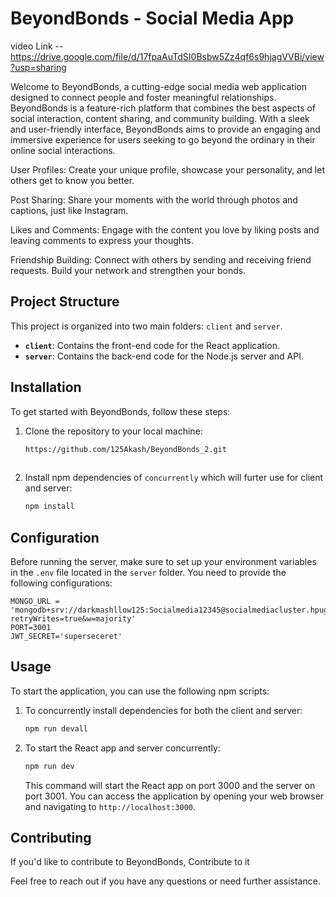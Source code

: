 
# BeyondBonds - Social Media App 
video Link --https://drive.google.com/file/d/17fpaAuTdSI0Bsbw5Zz4qf6s9hjagVVBi/view?usp=sharing

 Welcome to BeyondBonds, a cutting-edge social media web application designed to connect people and foster meaningful relationships. BeyondBonds is a feature-rich platform that combines the best aspects of social interaction, content sharing, and community building. With a sleek and user-friendly interface, BeyondBonds aims to provide an engaging and immersive experience for users seeking to go beyond the ordinary in their online social interactions.

 User Profiles: Create your unique profile, showcase your personality, and let others get to know you better.

 Post Sharing: Share your moments with the world through photos and captions, just like Instagram.

 Likes and Comments: Engage with the content you love by liking posts and leaving comments to express your thoughts.

 Friendship Building: Connect with others by sending and receiving friend requests. Build your network and strengthen your bonds.

## Project Structure

This project is organized into two main folders: `client` and `server`.

- **`client`**: Contains the front-end code for the React application.
- **`server`**: Contains the back-end code for the Node.js server and API.


## Installation

To get started with BeyondBonds, follow these steps:

1. Clone the repository to your local machine:

   ```bash
   https://github.com/125Akash/BeyondBonds_2.git
  
   ```

2. Install npm dependencies of `concurrently` which will furter use for client and server:

   ```bash
   npm install
   ```

## Configuration

Before running the server, make sure to set up your environment variables in the `.env` file located in the `server` folder. You need to provide the following configurations:

```env
MONGO_URL = 'mongodb+srv://darkmashllow125:Socialmedia12345@socialmediacluster.hpugkwd.mongodb.net/?retryWrites=true&w=majority'
PORT=3001
JWT_SECRET='superseceret'

```

## Usage

To start the application, you can use the following npm scripts:

1. To concurrently install dependencies for both the client and server:

   ```bash
   npm run devall
   ```

2. To start the React app and server concurrently:

   ```bash
   npm run dev
   ```

   This command will start the React app on port 3000 and the server on port 3001. You can access the application by opening your web browser and navigating to `http://localhost:3000`.

## Contributing

If you'd like to contribute to BeyondBonds, Contribute to it



Feel free to reach out if you have any questions or need further assistance.
